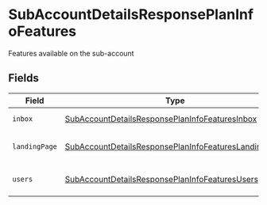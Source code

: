 # SubAccountDetailsResponsePlanInfoFeatures

Features available on the sub-account


## Fields

| Field                                                                                                                               | Type                                                                                                                                | Required                                                                                                                            | Description                                                                                                                         |
| ----------------------------------------------------------------------------------------------------------------------------------- | ----------------------------------------------------------------------------------------------------------------------------------- | ----------------------------------------------------------------------------------------------------------------------------------- | ----------------------------------------------------------------------------------------------------------------------------------- |
| `inbox`                                                                                                                             | [SubAccountDetailsResponsePlanInfoFeaturesInbox](../../models/shared/subaccountdetailsresponseplaninfofeaturesinbox.md)             | :heavy_minus_sign:                                                                                                                  | Inbox details                                                                                                                       |
| `landingPage`                                                                                                                       | [SubAccountDetailsResponsePlanInfoFeaturesLandingPage](../../models/shared/subaccountdetailsresponseplaninfofeatureslandingpage.md) | :heavy_minus_sign:                                                                                                                  | Landing page details                                                                                                                |
| `users`                                                                                                                             | [SubAccountDetailsResponsePlanInfoFeaturesUsers](../../models/shared/subaccountdetailsresponseplaninfofeaturesusers.md)             | :heavy_minus_sign:                                                                                                                  | Multi-account details                                                                                                               |